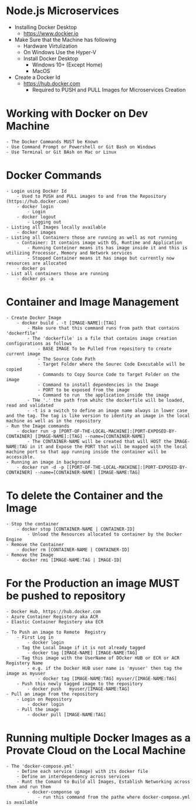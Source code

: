 # Node.js Microservices

- Installing Docker Desktop
    - https://www.dockier.io
- Make Sure that the Machine has following
    - Hardware Virtulization
    - On Windows Use the Hyper-V
    - Install Docker Desktop
        - Windows 10+ (Except Home)
        - MacOS
- Create a Docker Id
    - https://hub.docker.com
        - Required to PUSH and PULL Images for Microservices Creation


# Working with Docker on Dev Machine
    - The Docker Commands MUST be Known
    - Use Command Prompt or Powershell or Git Bash on Windows
    - Use Terminal or Git BAsh on Mac or Linux

# Docker Commands
    - Login using Docker Id
        - Used to PUSH and PULL images to and from the Repository (https://hub.docker.com)
        - docker login
            - Login 
        - docker logout
            - Logging out
    - Listing all Images locally available
        - docker images
    - Listing all Containers those are running as well as not running
        - Container: It contains image with OS, Runtime and Application
            - Running Conteiner means its has image inside it and this is utilizing Processor, Memory and Network services
            - Stopped Container means it has image but currently now resources are allocated
        - docker ps
    - List all containers those are running
        - docker ps -a
# Container and Image Management
    - Create Docker Image
        - docker build . -t [IMAGE-NAME]:[TAG]
            - Make sure that this command runs from path that contains 'dockerfile' 
            - The 'dockerfile' is a file that contains image creation configurations as follows
                - BASE IMAGE To be Pulled from repository to create current image
                - The Source Code Path
                - Target Folder where the Sourec Code Executable will be copied
                - Commands to Copy Source Code to Target Folder on the image
                - Command to install dependencies in the Image
                - PORT to be exposed from the image
                - Command to run  the application inside the image
            - THe '.' the path from whihc the dockerfile will be loaded, read and validated
            - -t is a switch to define an image name always in lower case and the tag. The tag is like version to identity an image in the local machine as well as in the repository
    - Run the Image commands
        - docker run -p [PORT-OF-THE-LOCAL-MACHINE]:[PORT-EXPOSED-BY-CONTAINER] [IMAGE-NAME]:[TAG] --name=[CONTAINER-NAME]
            - The CONTAINER-NAME will be created that will HOST the IMAGE-NAME:TAG in it and Expose the PORT that will be mapped with the local machine port so that app running inside the container will be accessible.      
    - Running an image in background
        - docker run -d -p [[PORT-OF-THE-LOCAL-MACHINE]:[PORT-EXPOSED-BY-CONTAINER] --name=[CONTAINER-NAME] [IMAGE-NAME:TAG]      
# To delete the Container and the Image
    - Stop the container
        - docker stop [CONTAINER-NAME | CONTAINER-ID]
            - Unload the Resources allocated to container by the Docker Engine
    - Remove the Container
        - docker rm [CONTAINER-NAME | CONTAINER-ID]
    - Remove the Image
        - docker rmi [IMAGE-NAME:TAG | IMAGE-ID]
# For the Production an image MUST be pushed to repository
    - Docker Hub, https://hub.docker.com
    - Azure Container Registery aka ACR
    - Elastic Container Registery aka ECR

    - To Push an image to Remote  Registry
        - First Log in
            - docker login
        - Tag the Local Image if it is not already tagged
            - docker tag [IMAGE-NAME] [IMAGE-NAME:TAG]
        - Tag this image with the UserName of DOcker HUB or ECR or ACR Registery Name
            - e.g. if the Docker HUB user name is 'myuser' then tag the image as myuser
                - docker tag [IMAGE-NAME:TAG] myuser/[IMAGE-NAME:TAG]
        - Push this newly tagged image to the repository
            - docker push   myuser/[IMAGE-NAME:TAG]
    - Pull an image from the repository 
        - Login on Repository
            - docker login
        - Pull the image
            - docker pull [IMAGE-NAME:TAG]                                 

# Running multiple Docker Images as a Provate Cloud on the Local Machine
    - The 'docker-compose.yml'
        - Define each service (image) with its docker file
        - Define an interdependency across services
        - Runt the Comand to Build all Images, Establish Networking across them and run them
            - docker-componse up
                - run this command from the pathe where docker-compose.yml is available